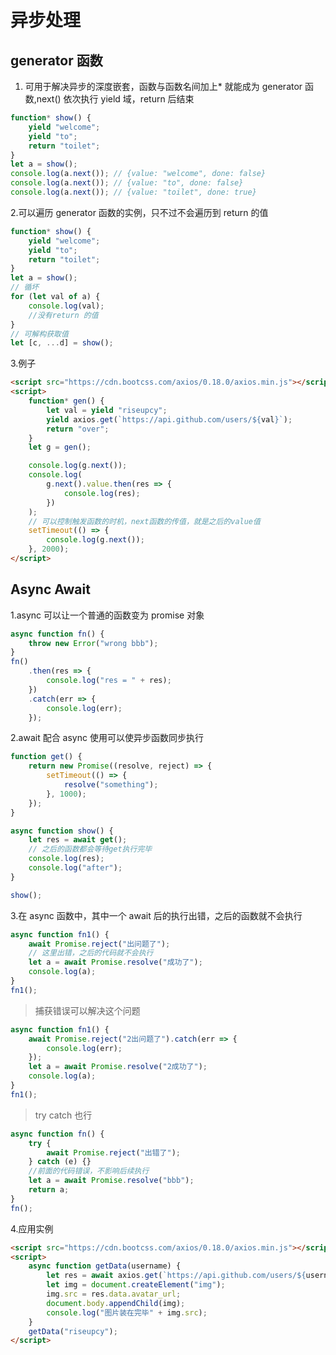 # 异步处理

## generator 函数

1. 可用于解决异步的深度嵌套，函数与函数名间加上\* 就能成为 generator 函数,next() 依次执行 yield 域，return 后结束

```js
function* show() {
    yield "welcome";
    yield "to";
    return "toilet";
}
let a = show();
console.log(a.next()); // {value: "welcome", done: false}
console.log(a.next()); // {value: "to", done: false}
console.log(a.next()); // {value: "toilet", done: true}
```

2.可以遍历 generator 函数的实例，只不过不会遍历到 return 的值

```js
function* show() {
    yield "welcome";
    yield "to";
    return "toilet";
}
let a = show();
// 循坏
for (let val of a) {
    console.log(val);
    //没有return 的值
}
// 可解构获取值
let [c, ...d] = show();
```

3.例子

```html
<script src="https://cdn.bootcss.com/axios/0.18.0/axios.min.js"></script>
<script>
    function* gen() {
        let val = yield "riseupcy";
        yield axios.get(`https://api.github.com/users/${val}`);
        return "over";
    }
    let g = gen();

    console.log(g.next());
    console.log(
        g.next().value.then(res => {
            console.log(res);
        })
    );
    // 可以控制触发函数的时机，next函数的传值，就是之后的value值
    setTimeout(() => {
        console.log(g.next());
    }, 2000);
</script>
```

## Async Await

1.async 可以让一个普通的函数变为 promise 对象

```js
async function fn() {
    throw new Error("wrong bbb");
}
fn()
    .then(res => {
        console.log("res = " + res);
    })
    .catch(err => {
        console.log(err);
    });
```

2.await 配合 async 使用可以使异步函数同步执行

```js
function get() {
    return new Promise((resolve, reject) => {
        setTimeout(() => {
            resolve("something");
        }, 1000);
    });
}

async function show() {
    let res = await get();
    // 之后的函数都会等待get执行完毕
    console.log(res);
    console.log("after");
}

show();
```

3.在 async 函数中，其中一个 await 后的执行出错，之后的函数就不会执行

```js
async function fn1() {
    await Promise.reject("出问题了");
    // 这里出错，之后的代码就不会执行
    let a = await Promise.resolve("成功了");
    console.log(a);
}
fn1();
```

> 捕获错误可以解决这个问题

```js
async function fn1() {
    await Promise.reject("2出问题了").catch(err => {
        console.log(err);
    });
    let a = await Promise.resolve("2成功了");
    console.log(a);
}
fn1();
```

> try catch 也行

```js
async function fn() {
    try {
        await Promise.reject("出错了");
    } catch (e) {}
    //前面的代码错误，不影响后续执行
    let a = await Promise.resolve("bbb");
    return a;
}
fn();
```

4.应用实例

```html
<script src="https://cdn.bootcss.com/axios/0.18.0/axios.min.js"></script>
<script>
    async function getData(username) {
        let res = await axios.get(`https://api.github.com/users/${username}`);
        let img = document.createElement("img");
        img.src = res.data.avatar_url;
        document.body.appendChild(img);
        console.log("图片装在完毕" + img.src);
    }
    getData("riseupcy");
</script>
```
